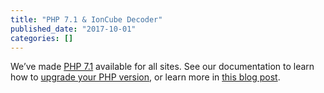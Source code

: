 ```yaml
---
title: "PHP 7.1 & IonCube Decoder"
published_date: "2017-10-01"
categories: []
---
```

We’ve made [PHP 7.1](http://www.php.net/ChangeLog-7.php#7.1.0) available for all sites.  See our documentation to learn how to [upgrade your PHP version](/guides/php/php-versions), or learn more in [this blog post](https://pantheon.io/blog/php-71-ioncube-decoder-now-available-all-sites-pantheon).

